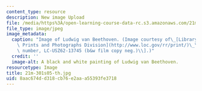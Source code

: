 ```yaml
---
content_type: resource
description: New image Upload
file: /media/https%3A/open-learning-course-data-rc.s3.amazonaws.com/21m-301-harmony-and-counterpoint-i-spring-2005/8aac674dd318cb76e2aaa55393fe3718_21m-301s05-th.jpg
file_type: image/jpeg
image_metadata:
  caption: "Image of Ludwig van Beethoven. (Image courtesy of\_[Library of Congress,\
    \ Prints and Photographs Division](http://www.loc.gov/rr/print/)\_\\[reproduction\
    \ number, LC-USZ62-13745 (b&w film copy neg.)\\].)"
  credit: ''
  image-alt: A black and white painting of Ludwig van Beethoven.
resourcetype: Image
title: 21m-301s05-th.jpg
uid: 8aac674d-d318-cb76-e2aa-a55393fe3718
---
```

